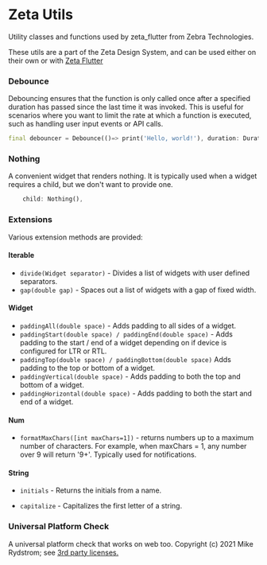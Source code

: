# Zeta Utils

Utility classes and functions used by zeta_flutter from Zebra Technologies.

These utils are a part of the Zeta Design System, and can be used either on their own or with [Zeta Flutter](https://pub.dev/packages/zeta_flutter)

### Debounce

Debouncing ensures that the function is only called once after a specified duration has passed since the last time it was invoked. This is useful for scenarios where you want to limit the rate at which a function is executed, such as handling user input events or API calls.

```dart
final debouncer = Debounce(()=> print('Hello, world!'), duration: Duration(seconds: 1));
```

### Nothing

A convenient widget that renders nothing. It is typically used when a widget requires a child, but we don't want to provide one.

```dart
    child: Nothing(),
```

### Extensions

Various extension methods are provided:

#### Iterable<Widget>

- `divide(Widget separator)` - Divides a list of widgets with user defined separators.
- `gap(double gap)` - Spaces out a list of widgets with a gap of fixed width.

#### Widget

- `paddingAll(double space)` - Adds padding to all sides of a widget.
- `paddingStart(double space) / paddingEnd(double space)` - Adds padding to the start / end of a widget depending on if device is configured for LTR or RTL.
- `paddingTop(double space) / paddingBottom(double space)` Adds padding to the top or bottom of a widget.
- `paddingVertical(double space)` - Adds padding to both the top and bottom of a widget.
- `paddingHorizontal(double space)` - Adds padding to both the start and end of a widget.

#### Num

- `formatMaxChars([int maxChars=1])` - returns numbers up to a maximum number of characters. For example, when maxChars = 1, any number over 9 will return '9+'. Typically used for notifications.

#### String

- `initials` - Returns the initials from a name.

- `capitalize` - Capitalizes the first letter of a string.

### Universal Platform Check

A universal platform check that works on web too. Copyright (c) 2021 Mike Rydstrom; see [3rd party licenses.](https://github.com/ZebraDevs/zeta_flutter/tree/develop/packages/zeta_flutter_utils/LICENSE-3RD-PARTY)
